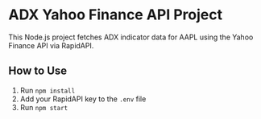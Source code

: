 # ADX Yahoo Finance API Project

This Node.js project fetches ADX indicator data for AAPL using the Yahoo Finance API via RapidAPI.

## How to Use

1. Run `npm install`
2. Add your RapidAPI key to the `.env` file
3. Run `npm start`
